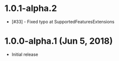 # 1.0.1-alpha.2
* [#33] - Fixed typo at SupportedFeaturesExtensions

# 1.0.0-alpha.1 (Jun 5, 2018)

* Initial release